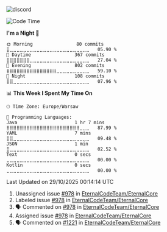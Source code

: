 ![discord](https://discord.c99.nl/widget/theme-4/533345209434767372.png)

<!--START_SECTION:waka-->
![Code Time](http://img.shields.io/badge/Code%20Time-418%20hrs%2042%20mins-blue)

**I'm a Night 🦉** 

```text
🌞 Morning                80 commits          ⣿⣀⣀⣀⣀⣀⣀⣀⣀⣀⣀⣀⣀⣀⣀⣀⣀⣀⣀⣀⣀⣀⣀⣀⣀   05.90 % 
🌆 Daytime                367 commits         ⣿⣿⣿⣿⣿⣿⣿⣀⣀⣀⣀⣀⣀⣀⣀⣀⣀⣀⣀⣀⣀⣀⣀⣀⣀   27.04 % 
🌃 Evening                802 commits         ⣿⣿⣿⣿⣿⣿⣿⣿⣿⣿⣿⣿⣿⣿⣿⣀⣀⣀⣀⣀⣀⣀⣀⣀⣀   59.10 % 
🌙 Night                  108 commits         ⣿⣿⣀⣀⣀⣀⣀⣀⣀⣀⣀⣀⣀⣀⣀⣀⣀⣀⣀⣀⣀⣀⣀⣀⣀   07.96 % 
```


📊 **This Week I Spent My Time On** 

```text
🕑︎ Time Zone: Europe/Warsaw

💬 Programming Languages: 
Java                     1 hr 7 mins         ⣿⣿⣿⣿⣿⣿⣿⣿⣿⣿⣿⣿⣿⣿⣿⣿⣿⣿⣿⣿⣿⣿⣀⣀⣀   87.99 % 
YAML                     7 mins              ⣿⣿⣀⣀⣀⣀⣀⣀⣀⣀⣀⣀⣀⣀⣀⣀⣀⣀⣀⣀⣀⣀⣀⣀⣀   09.48 % 
JSON                     1 min               ⣿⣀⣀⣀⣀⣀⣀⣀⣀⣀⣀⣀⣀⣀⣀⣀⣀⣀⣀⣀⣀⣀⣀⣀⣀   02.52 % 
Text                     0 secs              ⣀⣀⣀⣀⣀⣀⣀⣀⣀⣀⣀⣀⣀⣀⣀⣀⣀⣀⣀⣀⣀⣀⣀⣀⣀   00.00 % 
Kotlin                   0 secs              ⣀⣀⣀⣀⣀⣀⣀⣀⣀⣀⣀⣀⣀⣀⣀⣀⣀⣀⣀⣀⣀⣀⣀⣀⣀   00.00 % 
```


 Last Updated on 29/10/2025 00:14:14 UTC
<!--END_SECTION:waka-->

<!--START_SECTION:activity-->
1.  Unassigned issue [#978](https://github.com/EternalCodeTeam/EternalCore/issues/978) in [EternalCodeTeam/EternalCore](https://github.com/EternalCodeTeam/EternalCore)
2.  Labeled issue [#978](https://github.com/EternalCodeTeam/EternalCore/issues/978) in [EternalCodeTeam/EternalCore](https://github.com/EternalCodeTeam/EternalCore)
3. 🗣 Commented on [#978](https://github.com/EternalCodeTeam/EternalCore/issues/978#issuecomment-3446664264) in [EternalCodeTeam/EternalCore](https://github.com/EternalCodeTeam/EternalCore)
4.  Assigned issue [#978](https://github.com/EternalCodeTeam/EternalCore/issues/978) in [EternalCodeTeam/EternalCore](https://github.com/EternalCodeTeam/EternalCore)
5. 🗣 Commented on [#1221](https://github.com/EternalCodeTeam/EternalCore/pull/1221#issuecomment-3444433302) in [EternalCodeTeam/EternalCore](https://github.com/EternalCodeTeam/EternalCore)
<!--END_SECTION:activity-->
